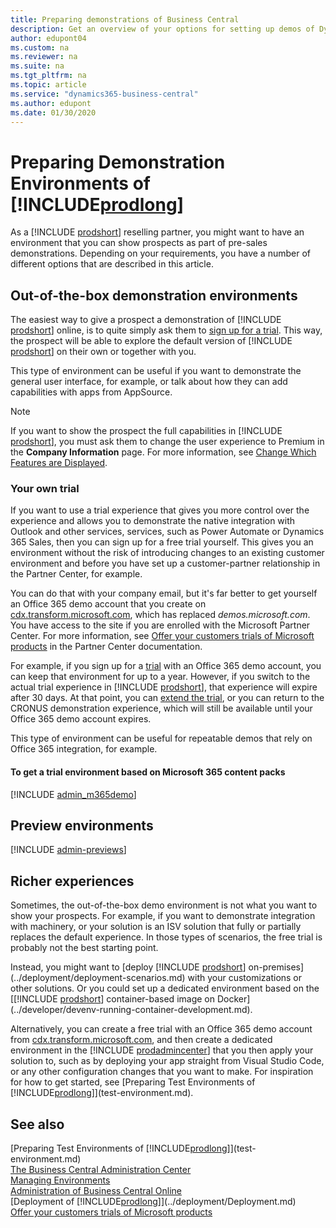 ```yaml
---
title: Preparing demonstrations of Business Central
description: Get an overview of your options for setting up demos of Dynamics 365 Business Central
author: edupont04
ms.custom: na
ms.reviewer: na
ms.suite: na
ms.tgt_pltfrm: na
ms.topic: article
ms.service: "dynamics365-business-central"
ms.author: edupont
ms.date: 01/30/2020
---
```

# Preparing Demonstration Environments of [!INCLUDE[prodlong](../developer/includes/prodlong.md)]

As a [!INCLUDE [prodshort](../developer/includes/prodshort.md)] reselling partner, you might want to have an environment that you can show prospects as part of pre-sales demonstrations. Depending on your requirements, you have a number of different options that are described in this article.  

## Out-of-the-box demonstration environments

The easiest way to give a prospect a demonstration of [!INCLUDE [prodshort](../developer/includes/prodshort.md)] online, is to quite simply ask them to [sign up for a trial](https://trials.dynamics.com/Dynamics365/Signup/BusinessCentral). This way, the prospect will be able to explore the default version of [!INCLUDE [prodshort](../developer/includes/prodshort.md)] on their own or together with you.  

This type of environment can be useful if you want to demonstrate the general user interface, for example, or talk about how they can add capabilities with apps from AppSource.  

> [!NOTE]
> If you want to show the prospect the full capabilities in [!INCLUDE [prodshort](../developer/includes/prodshort.md)], you must ask them to change the user experience to Premium in the **Company Information** page. For more information, see [Change Which Features are Displayed](/dynamics365/business-central/ui-experiences).

### Your own trial

If you want to use a trial experience that gives you more control over the experience and allows you to demonstrate the native integration with Outlook and other services, services, such as Power Automate or Dynamics 365 Sales, then you can sign up for a free trial yourself. This gives you an environment without the risk of introducing changes to an existing customer environment and before you have set up a customer-partner relationship in the Partner Center, for example.  

You can do that with your company email, but it's far better to get yourself an Office 365 demo account that you create on [cdx.transform.microsoft.com](https://cdx.transform.microsoft.com/), which has replaced *demos.microsoft.com*. You have access to the site if you are enrolled with the Microsoft Partner Center. For more information, see [Offer your customers trials of Microsoft products](/partner-center/offer-your-customers-trials-of-microsoft-products) in the Partner Center documentation.  

For example, if you sign up for a [trial](https://trials.dynamics.com/Dynamics365/Signup/BusinessCentral) with an Office 365 demo account, you can keep that environment for up to a year. However, if you switch to the actual trial experience in [!INCLUDE [prodshort](../developer/includes/prodshort.md)], that experience will expire after 30 days. At that point, you can [extend the trial](/dynamics365/business-central/admin-extend-trial), or you can return to the CRONUS demonstration experience, which will still be available until your Office 365 demo account expires.  

This type of environment can be useful for repeatable demos that rely on Office 365 integration, for example.  

#### To get a trial environment based on Microsoft 365 content packs

[!INCLUDE [admin_m365demo](../developer/includes/admin_m365demo.md)]

## Preview environments

[!INCLUDE [admin-previews](../developer/includes/admin-previews.md)]

## Richer experiences

Sometimes, the out-of-the-box demo environment is not what you want to show your prospects. For example, if you want to demonstrate integration with machinery, or your solution is an ISV solution that fully or partially replaces the default experience. In those types of scenarios, the free trial is probably not the best starting point.  

Instead, you might want to [deploy [!INCLUDE [prodshort](../developer/includes/prodshort.md)] on-premises](../deployment/deployment-scenarios.md) with your customizations or other solutions. Or you could set up a dedicated environment based on the [[!INCLUDE [prodshort](../developer/includes/prodshort.md)] container-based image on Docker](../developer/devenv-running-container-development.md).  

Alternatively, you can create a free trial with an Office 365 demo account from [cdx.transform.microsoft.com](https://cdx.transform.microsoft.com), and then create a dedicated environment in the [!INCLUDE [prodadmincenter](../developer/includes/prodadmincenter.md)] that you then apply your solution to, such as by deploying your app straight from Visual Studio Code, or any other configuration changes that you want to make. For inspiration for how to get started, see [Preparing Test Environments of [!INCLUDE[prodlong](../developer/includes/prodlong.md)]](test-environment.md).  

## See also

[Preparing Test Environments of [!INCLUDE[prodlong](../developer/includes/prodlong.md)]](test-environment.md)  
[The Business Central Administration Center](tenant-admin-center.md)  
[Managing Environments](tenant-admin-center-environments.md)  
[Administration of Business Central Online](tenant-administration.md)  
[Deployment of [!INCLUDE[prodlong](../developer/includes/prodlong.md)]](../deployment/Deployment.md)  
[Offer your customers trials of Microsoft products](/partner-center/offer-your-customers-trials-of-microsoft-products)  
